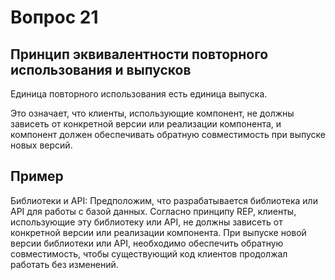 # Вопрос 21
## Принцип эквивалентности повторного использования и выпусков

<tip>
Единица повторного использования есть единица выпуска.
</tip>

Это означает, что клиенты, использующие компонент, не должны зависеть от конкретной версии или реализации компонента, и компонент должен обеспечивать обратную совместимость при выпуске новых версий.

## Пример
Библиотеки и API: Предположим, что разрабатывается библиотека или API для работы с базой данных. Согласно принципу REP, клиенты, использующие эту библиотеку или API, не должны зависеть от конкретной версии или реализации компонента. При выпуске новой версии библиотеки или API, необходимо обеспечить обратную совместимость, чтобы существующий код клиентов продолжал работать без изменений.